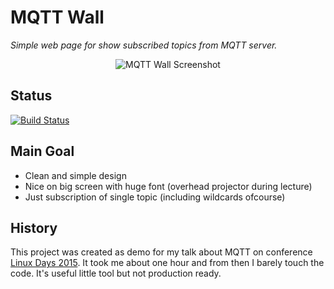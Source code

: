# MQTT Wall

*Simple web page for show subscribed topics from MQTT server.*

<p align="center">
<img src="https://raw.githubusercontent.com/bastlirna/mqtt-wall/master/screenshot.png" alt="MQTT Wall Screenshot">
</p>

## Status

[![Build Status](https://travis-ci.org/bastlirna/mqtt-wall.svg?branch=master)](https://travis-ci.org/bastlirna/mqtt-wall)

## Main Goal

- Clean and simple design
- Nice on big screen with huge font (overhead projector during lecture)
- Just subscription of single topic (including wildcards ofcourse)

## History

This project was created as demo for my talk about MQTT on conference [Linux Days 2015](https://www.linuxdays.cz/2015/en/). It took me about one hour and from then I barely touch the code. It's useful little tool but not production ready.
